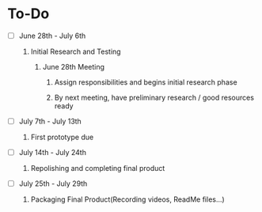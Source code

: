 # To-Do

- [ ] June 28th - July 6th

    1. Initial Research and Testing
    
        1. June 28th Meeting
            
            1. Assign responsibilities and begins initial research phase
            
            2. By next meeting, have preliminary research / good resources ready

- [ ] July 7th - July 13th

    1. First prototype due
    
- [ ] July 14th - July 24th

    1. Repolishing and completing final product
    
- [ ] July 25th - July 29th

    1. Packaging Final Product(Recording videos, ReadMe files...)